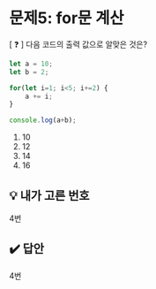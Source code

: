 # 문제5: for문 계산

[ ❓ ] 다음 코드의 출력 값으로 알맞은 것은?

```js
let a = 10;
let b = 2;

for(let i=1; i<5; i+=2) {
	a += i;
}

console.log(a+b);
```

1. 10
2. 12
3. 14
4. 16


## 💡 내가 고른 번호 
4번

## ✔️ 답안 
4번

 